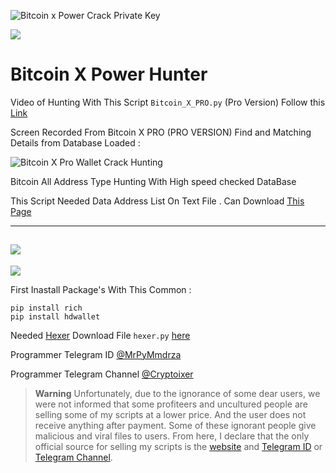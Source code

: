 ![Bitcoin x Power Crack Private Key](https://raw.githubusercontent.com/Pymmdrza/BitcoinXPowerHunter/mainx/BTCXPowerCover.jpg 'Bitcoin x Power Crack Private Key')

![](https://raw.githubusercontent.com/Pymmdrza/BitcoinXPowerHunter/mainx/xs1.png)

# Bitcoin X Power Hunter

Video of Hunting With This Script `Bitcoin_X_PRO.py` (Pro Version) Follow this [Link](https://github.com/Pymmdrza/BitcoinXPowerHunter/blob/mainx/Bitcoin_x_PRO.mp4)


Screen Recorded From Bitcoin X PRO (PRO VERSION) Find and Matching Details from Database Loaded :

![Bitcoin X Pro Wallet Crack Hunting](https://raw.githubusercontent.com/Pymmdrza/BitcoinXPowerHunter/mainx/btc_X_pro.gif 'Bitcoin X Pro Wallet Crack Hunting')


Bitcoin All Address Type Hunting With High speed checked DataBase

This Script Needed Data Address List On Text File . Can Download [This Page](https://github.com/Pymmdrza/Rich-Address-Wallet/tree/main/Bitcoin 'Rich Wallet Address Bitcoin')

---
![](https://github.com/Pymmdrza/BitcoinXPowerHunter/blob/mainx/Bitcoin_X_Power.gif)
---
![](https://raw.githubusercontent.com/Pymmdrza/BitcoinXPowerHunter/mainx/xpower.JPG)

First Inastall Package's With This Common :

```
pip install rich
pip install hdwallet
```
Needed [Hexer](https://github.com/Pymmdrza/HEXER) Download File `hexer.py` [here](https://github.com/Pymmdrza/HEXER/blob/main/mHash/hexer.py)


Programmer Telegram ID [@MrPyMmdrza](https://t.me/MrPyMmdrza)

Programmer Telegram Channel [@Cryptoixer](https://t.me/Cryptoixer)

> **Warning**
> Unfortunately, due to the ignorance of some dear users, we were not informed that some profiteers and uncultured people are selling some of my scripts at a lower price. And the user does not receive anything after payment. Some of these ignorant people give malicious and viral files to users. From here, I declare that the only official source for selling my scripts is the [website](https://mmdrza.com) and [Telegram ID](https://t.me/MrPyMmdrza) or [Telegram Channel](https://t.me/Cryptoixer).
